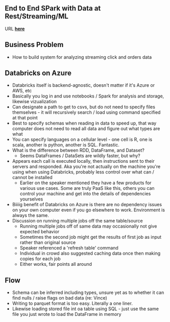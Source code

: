 ## End to End SPark with Data at Rest/Streaming/ML
URL [**here**][1]

[1]: https://apachecon.dukecon.org/acna/2018/#/scheduledEvent/d72ef3c3b7198c158

## Business Problem
* How to build system for analyzing streaming click and orders data

## Databricks on Azure
* Databricks itself is backend-agnostic, doesn't matter if it's Azure or AWS, etc
* Basically you log in and use notebooks / Spark for analysis and storage, likewise vizualization
* Can designate a path to get to csvs, but do not need to specify files themselves - it will recursively search / load using command specified at that point
* Best to specify schemas when reading in data to speed up, that way computer does not need to read all data and figure out what types are what
* You can specify languages on a cellular level - one cell is R, one is scala, another is python, another is SQL. Fantastic.
* What is the difference between RDD, DataFrame, and Dataset?
  * Seems DataFrames / DataSets are wildly faster, but why?
* Appears each call is executed locally, then instructions sent to their servers and responded. Aka you're not actually on the machine you're using when using Databricks, probably less control over what can / cannot be installed
  * Earlier on the speaker mentioned they have a few products for various use cases. Some are truly PaaS like this, others you can control your machine and get into the details of dependencies yourselves
* Biiiig benefit of Databricks on Azure is there are no dependency issues on your own computer even if you go elsewhere to work. Environment is always the same.
* Discussion on running multiple jobs off the same table/source
  * Running multiple jobs off of same data may occasionally not give expected behavior
  * Sometimes the second job might get the results of first job as input rather than original source
  * Speaker referenced a 'refresh table' command
  * Individual in crowd also suggested caching data once then making copies for each job
  * Either works, fair points all around

## Flow
* Schema can be inferred including types, unsure yet as to whether it can find nulls / raise flags on bad data (re: Vince)
* Writing to parquet format is too easy. Literally a one liner.
* Likewise loading stored file int oa table using SQL - just use the same file you just wrote to load the DataFrame in memory


